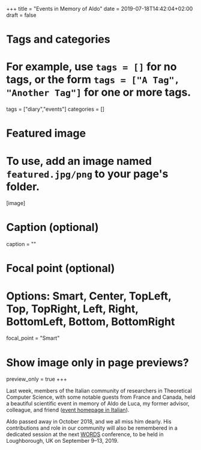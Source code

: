 +++
title = "Events in Memory of Aldo"
date = 2019-07-18T14:42:04+02:00
draft = false

# Tags and categories
# For example, use `tags = []` for no tags, or the form `tags = ["A Tag", "Another Tag"]` for one or more tags.
tags = ["diary","events"]
categories = []

# Featured image
# To use, add an image named `featured.jpg/png` to your page's folder.
[image]
  # Caption (optional)
  caption = ""

  # Focal point (optional)
  # Options: Smart, Center, TopLeft, Top, TopRight, Left, Right, BottomLeft, Bottom, BottomRight
  focal_point = "Smart"

  # Show image only in page previews?
  preview_only = true
+++

Last week,
members of the Italian community of researchers in Theoretical Computer Science,
with some notable guests from France and Canada, held a beautiful scientific
event in memory of Aldo de Luca, my former advisor, colleague, and friend
([event homepage in Italian](https://giornateonline.science.blog/)).

Aldo passed
away in October 2018, and we all miss him dearly. His contributions and role in
our community will also be remembered in a dedicated session at the next
[WORDS](http://words2019.lboro.ac.uk/) conference, to be held in Loughborough,
UK on September 9–13, 2019.
